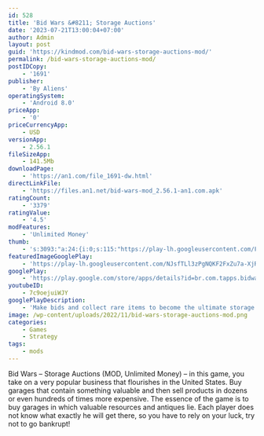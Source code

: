 ```yaml
---
id: 528
title: 'Bid Wars &#8211; Storage Auctions'
date: '2023-07-21T13:00:04+07:00'
author: Admin
layout: post
guid: 'https://kindmod.com/bid-wars-storage-auctions-mod/'
permalink: /bid-wars-storage-auctions-mod/
postIDCopy:
    - '1691'
publisher:
    - 'By Aliens'
operatingSystem:
    - 'Android 8.0'
priceApp:
    - '0'
priceCurrencyApp:
    - USD
versionApp:
    - 2.56.1
fileSizeApp:
    - 141.5Mb
downloadPage:
    - 'https://an1.com/file_1691-dw.html'
directLinkFile:
    - 'https://files.an1.net/bid-wars-mod_2.56.1-an1.com.apk'
ratingCount:
    - '3379'
ratingValue:
    - '4.5'
modFeatures:
    - 'Unlimited Money'
thumb:
    - 's:3093:"a:24:{i:0;s:115:"https://play-lh.googleusercontent.com/FBDaDJhlQpq4LGWYusdRrAiyvbWNUcxjCNBgy2vIUvnvU0_Y-Ctz2KRHWdhyGH_jEP4=w526-h296";i:1;s:115:"https://play-lh.googleusercontent.com/HWkDylaB1nxQ9_LCzzJo9sQzm7hmYNQTekcGGsL5b_OHqJsYMj710Ed396xUVYJO11A=w526-h296";i:2;s:115:"https://play-lh.googleusercontent.com/LEGdKnkOTytDJGR3mOPhkHIC57EWD9NovNrR6CdfENvVNd2kWEnLkPPolvpoUD94_Rc=w526-h296";i:3;s:116:"https://play-lh.googleusercontent.com/ETjM9yADIuNPo-ORwrJIMxPfhit1Yl19VprZ_f7Dz8i5ejxs-s32m_MVJhsDVXsSxQLX=w526-h296";i:4;s:115:"https://play-lh.googleusercontent.com/BexFQ3r6iau_qiq78nHlORm4dQFeAhKFAu_lUMJhR8D9GWa9wnselPVKGD_GfrVNVZQ=w526-h296";i:5;s:114:"https://play-lh.googleusercontent.com/J18ez4PpjLsSnv9aFJGV6L1kJb9_4pOdYXwPLdq6JqHvH8LOa8a353-WHkmzhtPd8A=w526-h296";i:6;s:115:"https://play-lh.googleusercontent.com/vQYBHqXry3be2rG1rBfuka2f8BxgaCWvdjRq5dbfJQSGro2qRi-KHFdzXTsUpFl-UrA=w526-h296";i:7;s:115:"https://play-lh.googleusercontent.com/CF1HoTZwKC7YMxEfWe7pw5Qe7aLOGRuseRCW8OIBrezt8Pyb7XvkAub1TIxi38ylDrM=w526-h296";i:8;s:115:"https://play-lh.googleusercontent.com/oyna4k7t2o3KFZBaA7fqX5JDJEIR75g4jRkwofMROaSSw57gA0glJcokXHfXi7ZX5WI=w526-h296";i:9;s:116:"https://play-lh.googleusercontent.com/1H5cTIU03FVs8s7YX2ezDE0NNpdmOfDGrba1y8tSvexVDTtp7wJvMlswTg-np2_cF0M2=w526-h296";i:10;s:115:"https://play-lh.googleusercontent.com/sRI2zgc0fTvKGbzEjp6wYddjqvFC890sVD8Ul10xyQr9Y6-Hi01CPuAQVEEWCqbKXPE=w526-h296";i:11;s:115:"https://play-lh.googleusercontent.com/pFt7OhH-MCGqo8LpmPkNtfI2pKn7T-_FrtUb0Q_StvhIx5ShX5vURlQBItADa2PY7NM=w526-h296";i:12;s:115:"https://play-lh.googleusercontent.com/3hjvkOxKDAUImqjJWy4n-klR72R-OIE1iiiNAWdIR6z2F2qV9Waa0xjKWERlewDzz_o=w526-h296";i:13;s:115:"https://play-lh.googleusercontent.com/YbnVZ4lGkYR92T0La7SzNDYyfGKhaVOGMc0QO8VDa73AGTeHIcqIvsGtx9viGq_i7EI=w526-h296";i:14;s:115:"https://play-lh.googleusercontent.com/g0mkB5rSRe68beVyi_mDbZa47PXjJp552df4QxQALwNN0JVSgmq-pHcdhkvj0-Zwxts=w526-h296";i:15;s:115:"https://play-lh.googleusercontent.com/BKWR5AwfAs1BGJkfwn68K7kyyeb1j0pBwGHrgZA-epKwXMTaW6nHDAOGeyPjXptmvZ4=w526-h296";i:16;s:115:"https://play-lh.googleusercontent.com/hcHTu2cQdSwJJ7miYGUImK6ICG1s9HwnxsEZVu_0gzpaLoQk1kJcYjh4A4vSCfKNfkY=w526-h296";i:17;s:115:"https://play-lh.googleusercontent.com/1rBOhlvfsLDbvvFeOpNXyeBp_ntSLotfINOwoyQ2ajt91PoqoGEwCKY0kt4OLCQVhMk=w526-h296";i:18;s:115:"https://play-lh.googleusercontent.com/bbgdTiHqmDBK-uGnhdXzbuOfJFVJYRbZNFyw10OMPwHS0tcPRmwnupvOqNovSwcLdz0=w526-h296";i:19;s:115:"https://play-lh.googleusercontent.com/OaxvtxGW1uA0i82fkwRg5maBG8ArnSFga73KWjmkXgiz5RPlrPi7w_PtK4uWltlxXuE=w526-h296";i:20;s:115:"https://play-lh.googleusercontent.com/UhCxEpuH6zq5gHnlj3DXYWQEusAba72D4GZq3ehu9nC5nnnTPZ5HXSvQPHw4Pc8PJ60=w526-h296";i:21;s:115:"https://play-lh.googleusercontent.com/2dyCJQvf6M2KvCKReKmQZbQdERmiTODra6RsrbfuLW4hOoJZssRyYsR-h2Q3r1G1wSg=w526-h296";i:22;s:115:"https://play-lh.googleusercontent.com/rP1O_5mwqmH7kGKoTpewKo0x74Wd_NmMboKqHG17srGLcQ-Gat3SVltyZt4PVtOlXt8=w526-h296";i:23;s:114:"https://play-lh.googleusercontent.com/xN9IhrbmGgJW4NgcTYvtpPmmWQShkgkwQT2REIvPZNE7jTteuaUiSP2Tu5IEx9hv7w=w526-h296";}";'
featuredImageGooglePlay:
    - 'https://play-lh.googleusercontent.com/NJsfTLl3zPgNQKF2FxZu7a-XjREnxsDI2gHTeixHaHiI9fL9SBLOsRLE1CEidyeYhruk'
googlePlay:
    - 'https://play.google.com/store/apps/details?id=br.com.tapps.bidwars2'
youtubeID:
    - 7c9oejuiWJY
googlePlayDescription:
    - 'Make bids and collect rare items to become the ultimate storage unit tycoon in Bid Wars 2! Participate in live auctions just like the ones you see on TV to discover hidden treasures in every auction. Build and grow your own growing pawn shop as you climb the ranks in the bargaining world.Collect items as you outbid the competition and build and grow a business as you sell and buy your way to success in an auction adventure. Buy and sell storage unit antiques in your growing pawn shop. Start a small town pawn shop and grow to be the hottest business in town when you negotiate to sell and buy your rare collectibles.Embody your inner business simulator tycoon at auction time. This shop tycoon simulator will test your negotiation prowess. Buy, sell, and collect rare items offered in storage auctions as you bid your way to success in Bid Wars 2. Try your luck and trust your business simulator game instincts come bidding time to make the best bids!.'
image: /wp-content/uploads/2022/11/bid-wars-storage-auctions-mod.png
categories:
    - Games
    - Strategy
tags:
    - mods
---
```


Bid Wars – Storage Auctions (MOD, Unlimited Money) – in this game, you take on a very popular business that flourishes in the United States. Buy garages that contain something valuable and then sell products in dozens or even hundreds of times more expensive. The essence of the game is to buy garages in which valuable resources and antiques lie. Each player does not know what exactly he will get there, so you have to rely on your luck, try not to go bankrupt!